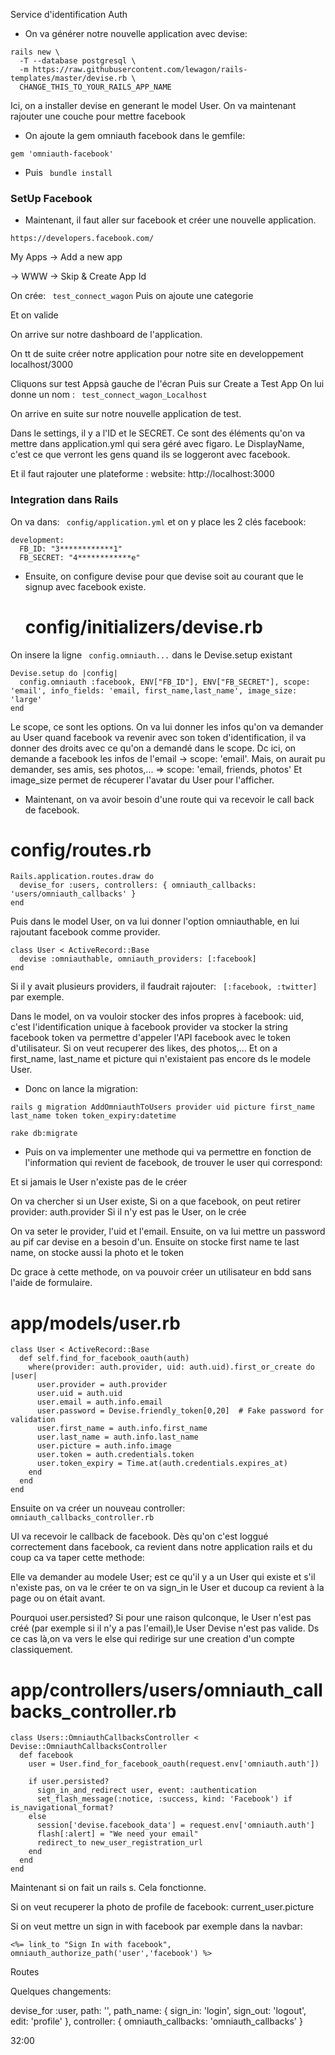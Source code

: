 Service d'identification Auth

- On va générer notre nouvelle application avec devise:
```
rails new \
  -T --database postgresql \
  -m https://raw.githubusercontent.com/lewagon/rails-templates/master/devise.rb \
  CHANGE_THIS_TO_YOUR_RAILS_APP_NAME
  ```

  Ici, on a installer devise en generant le model User.
  On va maintenant rajouter une couche pour mettre facebook

  - On ajoute la gem omniauth facebook dans le gemfile:

```
gem 'omniauth-facebook'
```
- Puis ``` bundle install```

### SetUp Facebook

- Maintenant, il faut aller sur facebook et créer une nouvelle application.
```
https://developers.facebook.com/
```
My Apps -> Add a new app

-> WWW
-> Skip & Create App Id

On crée: ``` test_connect_wagon```
Puis on ajoute une categorie

Et on valide

On arrive sur notre dashboard de l'application.

On tt de suite créer notre application pour notre site en developpement localhost/3000

Cliquons sur test Appsà gauche de l'écran
Puis sur Create a Test App
On lui donne un nom : ``` test_connect_wagon_Localhost```

On arrive en suite sur notre nouvelle application de test.

Dans le settings, il y a l'ID et le SECRET. Ce sont des éléments qu'on va mettre dans application.yml qui sera géré avec figaro.
Le DisplayName, c'est ce que verront les gens quand ils se loggeront avec facebook.

Et il faut rajouter une plateforme : website: http://localhost:3000

### Integration dans Rails

On va dans: ``` config/application.yml```
et on y place les 2 clés facebook:

```
development:
  FB_ID: "3************1"
  FB_SECRET: "4************e"
```
- Ensuite, on configure devise pour que devise soit au courant que le signup avec facebook existe.

  # config/initializers/devise.rb

On insere la ligne ``` config.omniauth...```  dans le Devise.setup existant

```
Devise.setup do |config|
  config.omniauth :facebook, ENV["FB_ID"], ENV["FB_SECRET"], scope: 'email', info_fields: 'email, first_name,last_name', image_size: 'large'
end
```
Le scope, ce sont les options. On va lui donner les infos qu'on va demander au User quand facebook va revenir avec son token d'identification, il va donner des droits avec ce qu'on a demandé dans le scope.
Dc ici, on demande a facebook les infos de l'email -> scope: 'email'.
Mais, on aurait pu demander, ses amis, ses photos,... => scope: 'email, friends, photos'
Et image_size permet de récuperer l'avatar du User pour l'afficher.

- Maintenant, on va avoir besoin d'une route qui va recevoir le call back de facebook.

# config/routes.rb

```
Rails.application.routes.draw do
  devise_for :users, controllers: { omniauth_callbacks: 'users/omniauth_callbacks' }
end
```

Puis dans le model User, on va lui donner l'option omniauthable, en lui rajoutant facebook comme provider.

```
class User < ActiveRecord::Base
  devise :omniauthable, omniauth_providers: [:facebook]
end
```

Si il y avait plusieurs providers, il faudrait rajouter: ``` [:facebook, :twitter]```  par exemple.

Dans le model, on va vouloir stocker des infos propres à facebook:
uid, c'est l'identification unique à facebook
provider va stocker la string facebook
token va permettre d'appeler l'API facebook avec le token d'utilisateur. Si on veut recuperer des likes, des photos,...
Et on a first_name, last_name et picture qui n'existaient pas encore ds le modele User.

- Donc on lance la migration:

```
rails g migration AddOmniauthToUsers provider uid picture first_name last_name token token_expiry:datetime
```

```
rake db:migrate
```
- Puis on va implementer une methode qui va permettre en fonction de l'information qui revient de facebook, de trouver le user qui correspond:

Et si jamais le User n'existe pas de le créer

On va chercher si un User existe,
Si on a que facebook, on peut retirer provider: auth.provider
Si il n'y est pas le User, on le crée

On va seter le provider, l'uid et l'email.
Ensuite, on va lui mettre un password au pif car devise en a besoin d'un.
Ensuite on stocke first name te last name, on stocke aussi la photo et le token

Dc grace à cette methode, on va pouvoir créer un utilisateur en bdd sans l'aide de formulaire.

# app/models/user.rb

```
class User < ActiveRecord::Base
  def self.find_for_facebook_oauth(auth)
    where(provider: auth.provider, uid: auth.uid).first_or_create do |user|
      user.provider = auth.provider
      user.uid = auth.uid
      user.email = auth.info.email
      user.password = Devise.friendly_token[0,20]  # Fake password for validation
      user.first_name = auth.info.first_name
      user.last_name = auth.info.last_name
      user.picture = auth.info.image
      user.token = auth.credentials.token
      user.token_expiry = Time.at(auth.credentials.expires_at)
    end
  end
end
```

Ensuite on va créer un nouveau controller: ``` omniauth_callbacks_controller.rb```

Ul va recevoir le callback de facebook. Dès qu'on c'est loggué correctement dans facebook, ca revient dans notre application rails et du coup ca va taper cette methode:

Elle va demander au modele User; est ce qu'il y a un User qui existe et s'il n'existe pas, on va le créer te on va sign_in le User et ducoup ca revient à la page ou on était avant.

Pourquoi user.persisted?
Si pour une raison qulconque, le User n'est pas créé (par exemple si il n'y a pas l'email),le User Devise n'est pas valide. Ds ce cas là,on va vers le else qui redirige sur une creation d'un compte classiquement.

# app/controllers/users/omniauth_callbacks_controller.rb

```
class Users::OmniauthCallbacksController < Devise::OmniauthCallbacksController
  def facebook
    user = User.find_for_facebook_oauth(request.env['omniauth.auth'])

    if user.persisted?
      sign_in_and_redirect user, event: :authentication
      set_flash_message(:notice, :success, kind: 'Facebook') if is_navigational_format?
    else
      session['devise.facebook_data'] = request.env['omniauth.auth']
      flash[:alert] = "We need your email"
      redirect_to new_user_registration_url
    end
  end
end
```

Maintenant si on fait un rails s.
Cela fonctionne.

Si on veut recuperer la photo de profile de facebook: current_user.picture

Si on veut mettre un sign in with facebook par exemple dans la navbar:

```
<%= link_to "Sign In with facebook", omniauth_authorize_path('user','facebook') %>
```

Routes

Quelques changements:

devise_for :user, path: '',
                  path_name: { sign_in: 'login', sign_out: 'logout', edit: 'profile' },
                  controller: { omniauth_callbacks: 'omniauth_callbacks' }

32:00






